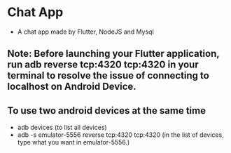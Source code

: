 # Chat App

* A chat app made by Flutter, NodeJS and Mysql

## Note: Before launching your Flutter application, run adb **reverse tcp:4320 tcp:4320** in your terminal to resolve the issue of connecting to localhost on Android Device.

## To use two android devices at the same time
* adb devices (to list all devices)
* adb -s emulator-5556 reverse tcp:4320 tcp:4320 (in the list of devices, type what you want in emulator-5556.)
